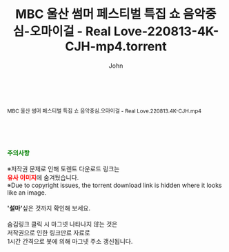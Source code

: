 ﻿---
layout: post
title:  "MBC 울산 썸머 페스티벌 특집 쇼 음악중심-오마이걸 - Real Love-220813-4K-CJH-mp4.torrent"
author: John
categories: [ 방송/음악 ]
tags: [  ]
image:  
description: "MBC 울산 썸머 페스티벌 특집 쇼 음악중심-오마이걸 - Real Love-220813-4K-CJH-mp4 torrent 정보 공유"
toc: true
toc_sticky: true
---

<br>
<div class="view-img">
</div><div class="view-content" itemprop="description">
<p><span style="font-size:12px;">MBC 울산 썸머 페스티벌 특집 쇼 음악중심.오마이걸 - Real Love.220813.4K-CJH.mp4</span> </p> </div>
    
<br><br><br>
<p data-ke-size="size16"><b><span style="color: green;">주의사항</span></b><br /><br />※저작권 문제로 인해 토렌트 다운로드 링크는<br /><b><span style="color: red;">유사 이미지</span></b>에 숨겨뒀습니다.<br />※Due to copyright issues, the torrent download link is hidden where it looks like an image.<br /><br /><b>'설마'</b>싶은 것까지 확인해 보세요.<br /><br />숨김링크 클릭 시 마그넷 나타나지 않는 것은<br />저작권으로 인한 링크만료 자료로<br />1시간 간격으로 봇에 의해 마그넷 주소 갱신됩니다.</p>
